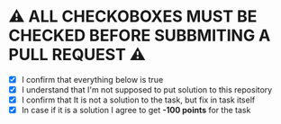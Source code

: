 # ⚠️ ALL CHECKOBOXES MUST BE CHECKED BEFORE SUBBMITING A PULL REQUEST ⚠️

- [x] I confirm that everything below is true
- [x] I understand that I'm not supposed to put solution to this repository
- [x] I confirm that It is not a solution to the task, but fix in task itself
- [x] In case if it is a solution I agree to get **-100 points** for the task 
